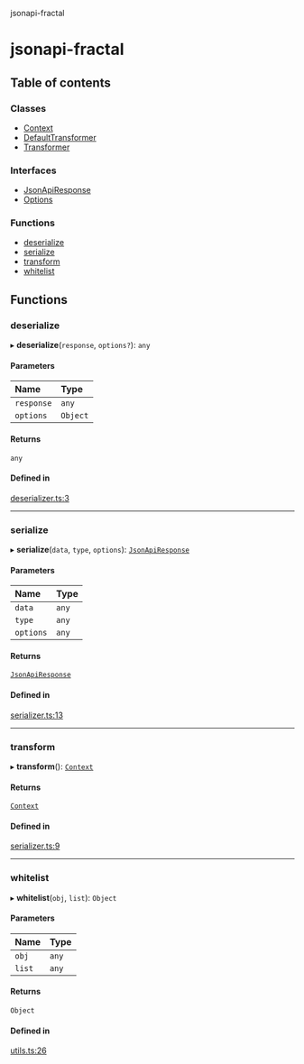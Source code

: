 jsonapi-fractal

# jsonapi-fractal

## Table of contents

### Classes

- [Context](classes/Context.md)
- [DefaultTransformer](classes/DefaultTransformer.md)
- [Transformer](classes/Transformer.md)

### Interfaces

- [JsonApiResponse](interfaces/JsonApiResponse.md)
- [Options](interfaces/Options.md)

### Functions

- [deserialize](README.md#deserialize)
- [serialize](README.md#serialize)
- [transform](README.md#transform)
- [whitelist](README.md#whitelist)

## Functions

### deserialize

▸ **deserialize**(`response`, `options?`): `any`

#### Parameters

| Name | Type |
| :------ | :------ |
| `response` | `any` |
| `options` | `Object` |

#### Returns

`any`

#### Defined in

[deserializer.ts:3](https://github.com/andersondanilo/jsonapi-fractal/blob/c2e4199/src/deserializer.ts#L3)

___

### serialize

▸ **serialize**(`data`, `type`, `options`): [`JsonApiResponse`](interfaces/JsonApiResponse.md)

#### Parameters

| Name | Type |
| :------ | :------ |
| `data` | `any` |
| `type` | `any` |
| `options` | `any` |

#### Returns

[`JsonApiResponse`](interfaces/JsonApiResponse.md)

#### Defined in

[serializer.ts:13](https://github.com/andersondanilo/jsonapi-fractal/blob/c2e4199/src/serializer.ts#L13)

___

### transform

▸ **transform**(): [`Context`](classes/Context.md)

#### Returns

[`Context`](classes/Context.md)

#### Defined in

[serializer.ts:9](https://github.com/andersondanilo/jsonapi-fractal/blob/c2e4199/src/serializer.ts#L9)

___

### whitelist

▸ **whitelist**(`obj`, `list`): `Object`

#### Parameters

| Name | Type |
| :------ | :------ |
| `obj` | `any` |
| `list` | `any` |

#### Returns

`Object`

#### Defined in

[utils.ts:26](https://github.com/andersondanilo/jsonapi-fractal/blob/c2e4199/src/utils.ts#L26)
